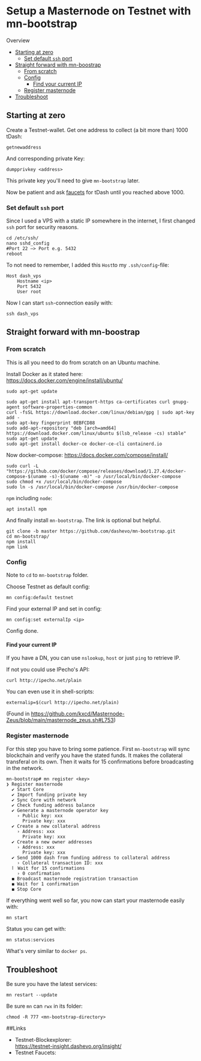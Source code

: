# Setup a Masternode on Testnet with mn-bootstrap

Overview
  * [Starting at zero](#starting-at-zero)
    + [Set default `ssh` port](#set-default--ssh--port)
  * [Straight forward with mn-boostrap](#straight-forward-with-mn-boostrap)
    + [From scratch](#from-scratch)
    + [Config](#config)
      - [Find your current IP](#find-your-current-ip)
    + [Register masternode](#register-masternode)
  * [Troubleshoot](#troubleshoot)
  
## Starting at zero

Create a Testnet-wallet.
Get one address to collect (a bit more than) 1000 tDash:

	getnewaddress

And corresponding private Key:

	dumpprivkey <address>
	
This private key you'll need to give `mn-bootstrap` later.

Now be patient and ask [faucets](https://docs.dash.org/en/stable/developers/testnet.html#faucets) for tDash until you reached above 1000.


### Set default `ssh` port
Since I used a VPS with a static IP somewhere in the internet, I first changed `ssh` port for security reasons.
```
cd /etc/ssh/
nano sshd_config
#Port 22 —> Port e.g. 5432
reboot
```
To not need to remember, I added this `Host`to my `.ssh/config`-file:
```
Host dash_vps
    Hostname <ip>
    Port 5432
    User root
```
Now I can start `ssh`-connection easily with:
```
ssh dash_vps
```

## Straight forward with mn-boostrap

### From scratch
This is all you need to do from scratch on an Ubuntu machine.

Install Docker as it stated here: https://docs.docker.com/engine/install/ubuntu/
```
sudo apt-get update

sudo apt-get install apt-transport-https ca-certificates curl gnupg-agent software-properties-common
curl -fsSL https://download.docker.com/linux/debian/gpg | sudo apt-key add -
sudo apt-key fingerprint 0EBFCD88
sudo add-apt-repository "deb [arch=amd64] https://download.docker.com/linux/ubuntu $(lsb_release -cs) stable"
sudo apt-get update
sudo apt-get install docker-ce docker-ce-cli containerd.io
```

Now docker-compose: https://docs.docker.com/compose/install/ 
``` 
sudo curl -L "https://github.com/docker/compose/releases/download/1.27.4/docker-compose-$(uname -s)-$(uname -m)" -o /usr/local/bin/docker-compose
sudo chmod +x /usr/local/bin/docker-compose
sudo ln -s /usr/local/bin/docker-compose /usr/bin/docker-compose
```

`npm` including `node`:
```
apt install npm
```

And finally install `mn-bootstrap`. The link is optional but helpful.
```
git clone -b master https://github.com/dashevo/mn-bootstrap.git
cd mn-bootstrap/
npm install
npm link
```

### Config
Note to `cd` to `mn-bootstrap` folder.

Choose Testnet as default config:
```
mn config:default testnet
```

Find your external IP and set in config:
```
mn config:set externalIp <ip>
```

Config done.

#### Find your current IP

If you have a DN, you can use `nslookup`, `host` or just `ping` to retrieve IP.

If not you could use IPecho's API:

	curl http://ipecho.net/plain
	
You can even use it in shell-scripts: 

	externalip=$(curl http://ipecho.net/plain)
	
(Found in https://github.com/kxcd/Masternode-Zeus/blob/main/masternode_zeus.sh#L753)

### Register masternode

For this step you have to bring some patience.
First `mn-bootstrap` will sync blockchain and verify you have the stated funds.
It makes the collateral transferal on its own.
Then it waits for 15 confirmations before broadcasting in the network.
```
mn-bootstrap# mn register <key>
❯ Register masternode
  ✔ Start Core
  ✔ Import funding private key
  ✔ Sync Core with network
  ✔ Check funding address balance
  ✔ Generate a masternode operator key
    › Public key: xxx
      Private key: xxx
  ✔ Create a new collateral address
    › Address: xxx
      Private key: xxx
  ✔ Create a new owner addresses
    › Address: xxx
      Private key: xxx
  ✔ Send 1000 dash from funding address to collateral address
    › Collateral transaction ID: xxx
  ⠇ Wait for 15 confirmations
    › 0 confirmation
  ◼ Broadcast masternode registration transaction
  ◼ Wait for 1 confirmation
  ◼ Stop Core 
```

If everything went well so far, you now can start your masternode easily with:

	mn start

Status you can get with:
	
	mn status:services
	
What's very similar to `docker ps`.


## Troubleshoot

Be sure you have the latest services:

	mn restart --update

Be sure `mn` can `rwx` in its folder:

	chmod -R 777 <mn-bootstrap-directory>


##Links 
- Testnet-Blockexplorer:  
	https://testnet-insight.dashevo.org/insight/
- Testnet Faucets:  
	


